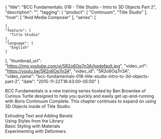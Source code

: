 {
  "title": "BCC Fundamentals: 018 - Title Studio - Intro to 3D Objects Part 2",
  "description": "",
  "tagging": {
    "product": [
      "Continuum",
      "Title Studio"
    ],
    "host": [
      "Avid Media Composer"
    ],
    "series": [

    ],
    "feature": [
      "Title Studio"
    ],
    "language": [
      "English"
    ]
  },
  "thumbnail_url": "https://img.youtube.com/vi/5R2o6Oq7n3A/hqdefault.jpg",
  "video_url": "https://youtu.be/5R2o6Oq7n3A",
  "video_id": "5R2o6Oq7n3A",
  "video_name": "bcc-fundamentals-018-title-studio-intro-to-3d-objects-part-2",
  "date": "2015-11-22T16:43:00-05:00"
}

BCC Fundamentals is a new training series hosted by Ben Brownlee of Curious
Turtle designed to help you quickly and easily get up-and-running with Boris
Continuum Complete. This chapter continues to expand on using 3D Objects
inside of Title Studio:

Extruding Text and Adding Bevels  
Using Styles from the Library  
Basic Styling with Materials  
Experimenting with Deformers


